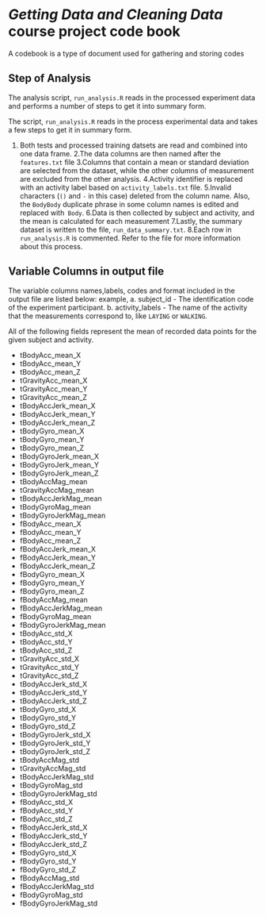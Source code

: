 # *Getting Data and Cleaning Data* course project code book

 
A codebook is a type of document used for gathering and storing codes

## Step of Analysis

The analysis script, `run_analysis.R` reads in the processed experiment data and performs a number of steps to get it into summary form.

The script, `run_analysis.R` reads in the process experimental data and takes a few steps to get it in summary form.

1. Both tests and processed training datsets are read and combined into one data frame.
2.The data columns are then named after the `features.txt` file
3.Columns that contain a mean or standard deviation are selected from the dataset, while the other columns of measurement are excluded from the other analysis.
4.Activity identifier is replaced with an activity label based on `activity_labels.txt` file.
5.Invalid characters (`()` and `-` in this case) deleted from the column name. Also, the `BodyBody` duplicate phrase in some column names is edited and replaced with` Body`.
6.Data is then collected by subject and activity, and the mean is calculated for each measurement 
7.Lastly, the summary dataset is written to the file, `run_data_summary.txt`.
8.Each row in `run_analysis.R` is commented. Refer to the file for more information about this process.


## Variable Columns in output file

The variable columns names,labels, codes and format included in the output file are listed below:
example,
 a. subject_id - The identification code  of the experiment participant.
 b. activity_labels - The name of the activity that the measurements correspond to, like `LAYING` or `WALKING`.

All of the following fields represent the mean of recorded data points for the given subject and activity. 

  - tBodyAcc_mean_X
  - tBodyAcc_mean_Y
  - tBodyAcc_mean_Z
  - tGravityAcc_mean_X
  - tGravityAcc_mean_Y
  - tGravityAcc_mean_Z
  - tBodyAccJerk_mean_X
  - tBodyAccJerk_mean_Y
  - tBodyAccJerk_mean_Z
  - tBodyGyro_mean_X
  - tBodyGyro_mean_Y
  - tBodyGyro_mean_Z
  - tBodyGyroJerk_mean_X
  - tBodyGyroJerk_mean_Y
  - tBodyGyroJerk_mean_Z
  - tBodyAccMag_mean
  - tGravityAccMag_mean
  - tBodyAccJerkMag_mean
  - tBodyGyroMag_mean
  - tBodyGyroJerkMag_mean
  - fBodyAcc_mean_X
  - fBodyAcc_mean_Y
  - fBodyAcc_mean_Z
  - fBodyAccJerk_mean_X
  - fBodyAccJerk_mean_Y
  - fBodyAccJerk_mean_Z
  - fBodyGyro_mean_X
  - fBodyGyro_mean_Y
  - fBodyGyro_mean_Z
  - fBodyAccMag_mean
  - fBodyAccJerkMag_mean
  - fBodyGyroMag_mean
  - fBodyGyroJerkMag_mean
  - tBodyAcc_std_X
  - tBodyAcc_std_Y
  - tBodyAcc_std_Z
  - tGravityAcc_std_X
  - tGravityAcc_std_Y
  - tGravityAcc_std_Z
  - tBodyAccJerk_std_X
  - tBodyAccJerk_std_Y
  - tBodyAccJerk_std_Z
  - tBodyGyro_std_X
  - tBodyGyro_std_Y
  - tBodyGyro_std_Z
  - tBodyGyroJerk_std_X
  - tBodyGyroJerk_std_Y
  - tBodyGyroJerk_std_Z
  - tBodyAccMag_std
  - tGravityAccMag_std
  - tBodyAccJerkMag_std
  - tBodyGyroMag_std
  - tBodyGyroJerkMag_std
  - fBodyAcc_std_X
  - fBodyAcc_std_Y
  - fBodyAcc_std_Z
  - fBodyAccJerk_std_X
  - fBodyAccJerk_std_Y
  - fBodyAccJerk_std_Z
  - fBodyGyro_std_X
  - fBodyGyro_std_Y
  - fBodyGyro_std_Z
  - fBodyAccMag_std
  - fBodyAccJerkMag_std
  - fBodyGyroMag_std
  - fBodyGyroJerkMag_std

